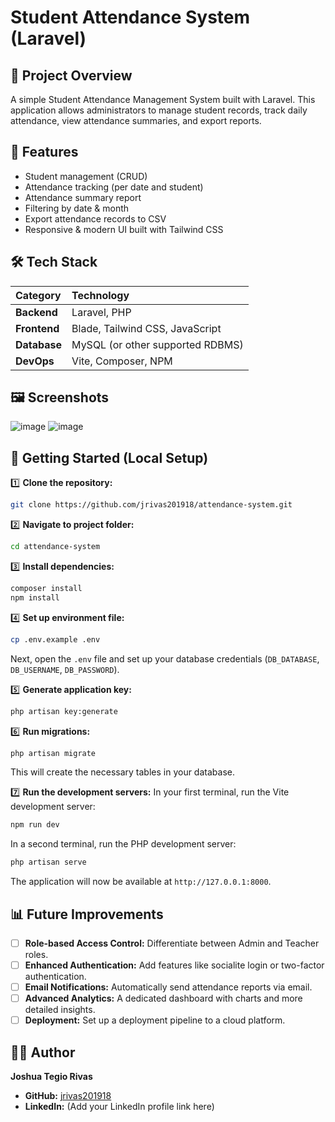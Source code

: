 # Student Attendance System (Laravel)

## 📌 Project Overview
A simple Student Attendance Management System built with Laravel. This application allows administrators to manage student records, track daily attendance, view attendance summaries, and export reports.

## 🎯 Features
*   Student management (CRUD)
*   Attendance tracking (per date and student)
*   Attendance summary report
*   Filtering by date & month
*   Export attendance records to CSV
*   Responsive & modern UI built with Tailwind CSS

## 🛠 Tech Stack

| Category | Technology |
| :--- | :--- |
| **Backend** | Laravel, PHP |
| **Frontend** | Blade, Tailwind CSS, JavaScript |
| **Database** | MySQL (or other supported RDBMS) |
| **DevOps** | Vite, Composer, NPM |

## 🖼 Screenshots
![image](https://github.com/user-attachments/assets/b841dec3-ec7a-4fb5-94f6-1536f11ee4b8)
![image](https://github.com/user-attachments/assets/9e0bf44e-61b8-4664-bcc9-3b1e6dbb0059)

## 🚀 Getting Started (Local Setup)

1️⃣ **Clone the repository:**
```bash
git clone https://github.com/jrivas201918/attendance-system.git
```

2️⃣ **Navigate to project folder:**
```bash
cd attendance-system
```

3️⃣ **Install dependencies:**
```bash
composer install
npm install
```

4️⃣ **Set up environment file:**
```bash
cp .env.example .env
```
Next, open the `.env` file and set up your database credentials (`DB_DATABASE`, `DB_USERNAME`, `DB_PASSWORD`).

5️⃣ **Generate application key:**
```bash
php artisan key:generate
```

6️⃣ **Run migrations:**
```bash
php artisan migrate
```
This will create the necessary tables in your database.

7️⃣ **Run the development servers:**
In your first terminal, run the Vite development server:
```bash
npm run dev
```
In a second terminal, run the PHP development server:
```bash
php artisan serve
```

The application will now be available at `http://127.0.0.1:8000`.

## 📊 Future Improvements
- [ ] **Role-based Access Control:** Differentiate between Admin and Teacher roles.
- [ ] **Enhanced Authentication:** Add features like socialite login or two-factor authentication.
- [ ] **Email Notifications:** Automatically send attendance reports via email.
- [ ] **Advanced Analytics:** A dedicated dashboard with charts and more detailed insights.
- [ ] **Deployment:** Set up a deployment pipeline to a cloud platform.

## 👨‍💻 Author
**Joshua Tegio Rivas**

*   **GitHub:** [jrivas201918](https://github.com/jrivas201918)
*   **LinkedIn:** (Add your LinkedIn profile link here)
